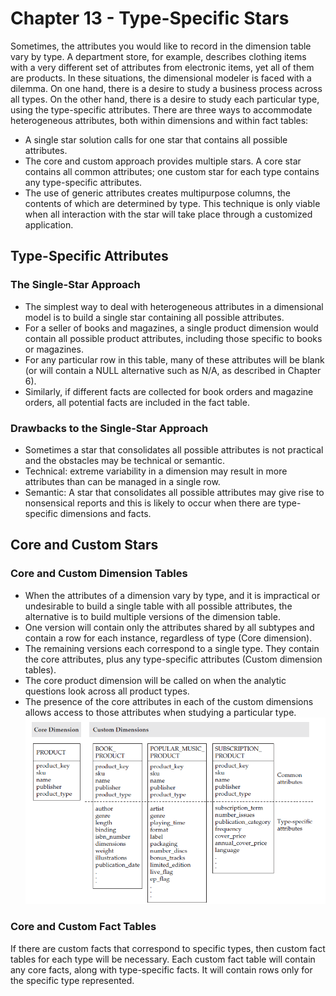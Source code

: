 # Chapter 13 - Type-Specific Stars
Sometimes, the attributes you would like to record in the dimension table vary by type. A department store, for example, describes clothing items with a very different set of attributes from electronic items, yet all of them are products. In these situations, the dimensional modeler is faced with a dilemma. On one hand, there is a desire to study a business process across all types. On the other hand, there is a desire to study each particular type, using the type-specific attributes.
There are three ways to accommodate heterogeneous attributes, both within dimensions and within fact tables:

- A single star solution calls for one star that contains all possible attributes.
- The core and custom approach provides multiple stars. A core star contains all common attributes; one custom star for each type contains any type-specific
attributes. 
- The use of generic attributes creates multipurpose columns, the contents of which are determined by type. This technique is only viable when all interaction with the star will take place through a customized application.

## Type-Specific Attributes

### The Single-Star Approach
- The simplest way to deal with heterogeneous attributes in a dimensional model is to build a single star containing all possible attributes.
- For a seller of books and magazines, a single product dimension would contain all possible product attributes, including those specific to books or magazines.
- For any particular row in this table, many of these attributes will be blank (or will contain a NULL alternative such as N/A, as described in Chapter 6).
- Similarly, if different facts are collected for book orders and magazine orders, all potential facts are included in the fact table.

### Drawbacks to the Single-Star Approach
- Sometimes a star that consolidates all possible attributes is not practical and the obstacles may be technical or semantic.
- Technical: extreme variability in a dimension may result in more attributes than can be managed in a single row.
- Semantic: A star that consolidates all possible attributes may give rise to nonsensical reports and this is likely to occur when there are type-specific dimensions and facts.

## Core and Custom Stars

### Core and Custom Dimension Tables
- When the attributes of a dimension vary by type, and it is impractical or undesirable to build a single table with all possible attributes, the alternative is to build multiple versions of the dimension table.
- One version will contain only the attributes shared by all subtypes and contain a row for each instance, regardless of type (Core dimension).
- The remaining versions each correspond to a single type. They contain the core attributes, plus any type-specific attributes (Custom dimension tables).
- The core product dimension will be called on when the analytic questions look across all product types.
- The presence of the core attributes in each of the custom dimensions allows access to those attributes when studying a particular type. 
![Core and custom](https://github.com/STEFANOVIVAS/star-schema-notes/blob/main/images/core_and_custom.png)

### Core and Custom Fact Tables
If there are custom facts that correspond to specific types, then custom fact tables for each type will be necessary. Each custom fact table will contain any core facts, along with type-specific facts. It will contain rows only for the specific type represented.
